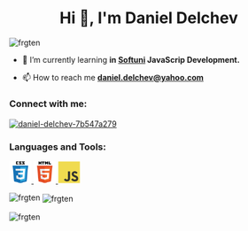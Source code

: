 <h1 align="center">Hi 👋, I'm Daniel Delchev</h1>
<!-- <h3 align="center">A  frontend developer student</h3> -->

<p align="left"> <img src="https://komarev.com/ghpvc/?username=frgten&label=Profile%20views&color=0e75b6&style=flat" alt="frgten" /> </p>

- 🌱 I’m currently learning **in <a href='https://github.com/SoftUni'> Softuni</a> JavaScrip Development.**

- 📫 How to reach me **daniel.delchev@yahoo.com**

<h3 align="left">Connect with me:</h3>
<p align="left">
<a href="https://linkedin.com/in/daniel-delchev-7b547a279" target="blank"><img align="center" src="https://raw.githubusercontent.com/rahuldkjain/github-profile-readme-generator/master/src/images/icons/Social/linked-in-alt.svg" alt="daniel-delchev-7b547a279" height="30" width="40" /></a>
</p>

<h3 align="left">Languages and Tools:</h3>
<p align="left"> <a href="https://www.w3schools.com/css/" target="_blank" rel="noreferrer"> <img src="https://raw.githubusercontent.com/devicons/devicon/master/icons/css3/css3-original-wordmark.svg" alt="css3" width="40" height="40"/> </a> <a href="https://www.w3.org/html/" target="_blank" rel="noreferrer"> <img src="https://raw.githubusercontent.com/devicons/devicon/master/icons/html5/html5-original-wordmark.svg" alt="html5" width="40" height="40"/> </a> <a href="https://developer.mozilla.org/en-US/docs/Web/JavaScript" target="_blank" rel="noreferrer"> <img src="https://raw.githubusercontent.com/devicons/devicon/master/icons/javascript/javascript-original.svg" alt="javascript" width="40" height="40"/> </a> </p>

<p><img align="left" src="https://github-readme-stats.vercel.app/api/top-langs?username=frgten&show_icons=true&locale=en&layout=compact" alt="frgten" /></p>

<p>&nbsp;<img align="center" src="https://github-readme-stats.vercel.app/api?username=frgten&show_icons=true&locale=en" alt="frgten" /></p>

<p><img align="center" src="https://github-readme-streak-stats.herokuapp.com/?user=frgten&" alt="frgten" /></p>

